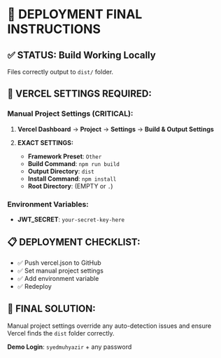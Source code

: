 # 🚀 DEPLOYMENT FINAL INSTRUCTIONS

## ✅ STATUS: Build Working Locally
Files correctly output to `dist/` folder.

## 🔧 VERCEL SETTINGS REQUIRED:

### Manual Project Settings (CRITICAL):
1. **Vercel Dashboard** → **Project** → **Settings** → **Build & Output Settings**

2. **EXACT SETTINGS:**
   - **Framework Preset**: `Other`
   - **Build Command**: `npm run build`
   - **Output Directory**: `dist`
   - **Install Command**: `npm install`
   - **Root Directory**: (EMPTY or `.`)

### Environment Variables:
- **JWT_SECRET**: `your-secret-key-here`

## 📋 DEPLOYMENT CHECKLIST:
- ✅ Push vercel.json to GitHub
- ✅ Set manual project settings
- ✅ Add environment variable
- ✅ Redeploy

## 🎯 FINAL SOLUTION:
Manual project settings override any auto-detection issues and ensure Vercel finds the `dist` folder correctly.

**Demo Login**: `syedmuhyazir` + any password